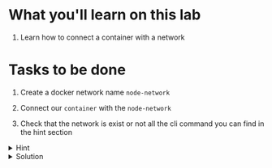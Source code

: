 # What you'll learn on this lab

1. Learn how to connect a container with a network

# Tasks to be done

1. Create a docker network name `node-network`

2. Connect our `container` with the `node-network`

3. Check that the network is exist or not all the cli command you can find in the hint section

<details>
<summary>Hint</summary>

All neccessary command in this lab

1. `touch (filename)` - Use to create a file
2. `nano (filename)` - Use to edit a file
3. `docker build -t (image name) --build-arg (environment name)="(environment value)" .` - Use to build a docker image with an environment variable
4. `docker network create (network name)` - Use to create a network in docker
5. `docker network connect (network name) (container name)` - Use to connect the network with a docker container
6. `docker container inspect (containerid)` - Use to inspect the container network


</details>

<details>
<summary>Solution</summary>


```plain
docker network create node-network
docker network connect node-network node-container
docker container inspect node-container
```{{exec}}

</details>
